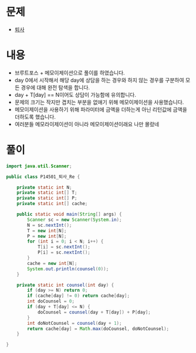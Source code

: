 # 문제
* [퇴사](https://www.acmicpc.net/problem/14501)

# 내용
* 브루트포스 + 메모이제이션으로 풀이를 하였습니다.
* day 0에서 시작해서 해당 day에 상담을 하는 경우와 하지 않는 경우를 구분하여 모든 경우에 대해 완전 탐색을 합니다.
* day + T[day] == N이어도 상담이 가능함에 유의합니다.
* 문제의 크기는 작지만 겹치는 부분을 없애기 위해 메모이제이션을 사용했습니다.
* 메모이제이션을 사용하기 위해 파라미터에 금액을 더하는게 아닌 리턴값에 금액을 더하도록 했습니다.
* 여러분들 메모라이제이션이 아니라 메모이제이션이래요 나만 몰랐네

# 풀이
```java
import java.util.Scanner;

public class P14501_퇴사_Re {

    private static int N;
    private static int[] T;
    private static int[] P;
    private static int[] cache;

    public static void main(String[] args) {
        Scanner sc = new Scanner(System.in);
        N = sc.nextInt();
        T = new int[N];
        P = new int[N];
        for (int i = 0; i < N; i++) {
            T[i] = sc.nextInt();
            P[i] = sc.nextInt();
        }
        cache = new int[N];
        System.out.println(counsel(0));
    }

    private static int counsel(int day) {
        if (day >= N) return 0;
        if (cache[day] != 0) return cache[day];
        int doCounsel = 0;
        if (day + T[day] <= N) {
            doCounsel = counsel(day + T[day]) + P[day];
        }
        int doNotCounsel = counsel(day + 1);
        return cache[day] = Math.max(doCounsel, doNotCounsel);
    }

}

```
